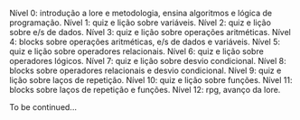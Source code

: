 Nível 0: introdução a lore e metodologia, ensina algoritmos e lógica de programação.
Nível 1: quiz e lição sobre variáveis.
Nível 2: quiz e lição sobre e/s de dados.
Nível 3: quiz e lição sobre operações aritméticas.
Nível 4: blocks sobre operações aritméticas, e/s de dados e variáveis.
Nível 5: quiz e lição sobre operadores relacionais.
Nível 6: quiz e lição sobre operadores lógicos.
Nível 7: quiz e lição sobre desvio condicional.
Nível 8: blocks sobre operadores relacionais e desvio condicional.
Nível 9: quiz e lição sobre laços de repetição.
Nível 10: quiz e lição sobre funções.
Nível 11: blocks sobre laços de repetição e funções.
Nível 12: rpg, avanço da lore.

To be continued...